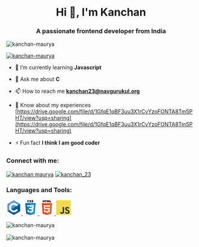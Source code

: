<h1 align="center">Hi 👋, I'm Kanchan</h1>
<h3 align="center">A passionate frontend developer from India</h3>

<p align="left"> <img src="https://komarev.com/ghpvc/?username=kanchan-maurya&label=Profile%20views&color=0e75b6&style=flat" alt="kanchan-maurya" /> </p>

<p align="left"> <a href="https://github.com/ryo-ma/github-profile-trophy"><img src="https://github-profile-trophy.vercel.app/?username=kanchan-maurya" alt="kanchan-maurya" /></a> </p>

- 🌱 I’m currently learning **Javascript**

- 💬 Ask me about **C**

- 📫 How to reach me **kanchan23@navgurukul.org**

- 📄 Know about my experiences [https://drive.google.com/file/d/1GfqE1qBF3uu3X1rCvYzoFONTA8Tm5PHT/view?usp=sharing](https://drive.google.com/file/d/1GfqE1qBF3uu3X1rCvYzoFONTA8Tm5PHT/view?usp=sharing)

- ⚡ Fun fact **I think I am good coder**

<h3 align="left">Connect with me:</h3>
<p align="left">
<a href="https://linkedin.com/in/kanchan maurya" target="blank"><img align="center" src="https://raw.githubusercontent.com/rahuldkjain/github-profile-readme-generator/master/src/images/icons/Social/linked-in-alt.svg" alt="kanchan maurya" height="30" width="40" /></a>
<a href="https://www.codechef.com/users/kanchan_23" target="blank"><img align="center" src="https://cdn.jsdelivr.net/npm/simple-icons@3.1.0/icons/codechef.svg" alt="kanchan_23" height="30" width="40" /></a>
</p>

<h3 align="left">Languages and Tools:</h3>
<p align="left"> <a href="https://www.cprogramming.com/" target="_blank" rel="noreferrer"> <img src="https://raw.githubusercontent.com/devicons/devicon/master/icons/c/c-original.svg" alt="c" width="40" height="40"/> </a> <a href="https://www.w3schools.com/css/" target="_blank" rel="noreferrer"> <img src="https://raw.githubusercontent.com/devicons/devicon/master/icons/css3/css3-original-wordmark.svg" alt="css3" width="40" height="40"/> </a> <a href="https://www.w3.org/html/" target="_blank" rel="noreferrer"> <img src="https://raw.githubusercontent.com/devicons/devicon/master/icons/html5/html5-original-wordmark.svg" alt="html5" width="40" height="40"/> </a> <a href="https://developer.mozilla.org/en-US/docs/Web/JavaScript" target="_blank" rel="noreferrer"> <img src="https://raw.githubusercontent.com/devicons/devicon/master/icons/javascript/javascript-original.svg" alt="javascript" width="40" height="40"/> </a> </p>

<p><img align="center" src="https://github-readme-stats.vercel.app/api/top-langs?username=kanchan-maurya&show_icons=true&locale=en&layout=compact" alt="kanchan-maurya" /></p>

<p><img align="center" src="https://github-readme-streak-stats.herokuapp.com/?user=kanchan-maurya&" alt="kanchan-maurya" /></p>



